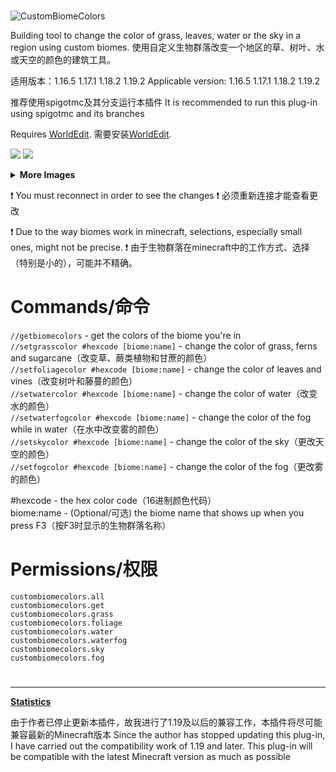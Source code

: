 # 
![CustomBiomeColors](https://i.imgur.com/r4TW5Rm.png)

Building tool to change the color of grass, leaves, water or the sky in a region using custom biomes.
使用自定义生物群落改变一个地区的草、树叶、水或天空的颜色的建筑工具。

适用版本：1.16.5 1.17.1 1.18.2 1.19.2
Applicable version: 1.16.5 1.17.1 1.18.2 1.19.2

推荐使用spigotmc及其分支运行本插件
It is recommended to run this plug-in using spigotmc and its branches

Requires [WorldEdit](https://dev.bukkit.org/projects/worldedit).
需要安装[WorldEdit](https://dev.bukkit.org/projects/worldedit).

![](https://i.imgur.com/tja8o5j.png)
![](https://i.imgur.com/HKxQBsO.png)
<details>
  <summary><b>More Images</b></summary>
  <img src="https://i.imgur.com/sMRVaix.png">
  <img src="https://i.imgur.com/zkHUiNb.png">
</details>

❗ You must reconnect in order to see the changes
❗ 必须重新连接才能查看更改

❗ Due to the way biomes work in minecraft, selections, especially small ones, might not be precise.
❗ 由于生物群落在minecraft中的工作方式、选择（特别是小的），可能并不精确。


# Commands/命令
`//getbiomecolors` - get the colors of the biome you're in<br>
`//setgrasscolor #hexcode [biome:name]` - change the color of grass, ferns and sugarcane（改变草、蕨类植物和甘蔗的颜色）<br>
`//setfoliagecolor #hexcode [biome:name]` - change the color of leaves and vines（改变树叶和藤蔓的颜色）<br>
`//setwatercolor #hexcode [biome:name]` - change the color of water（改变水的颜色）<br>
`//setwaterfogcolor #hexcode [biome:name]` - change the color of the fog while in water（在水中改变雾的颜色）<br>
`//setskycolor #hexcode [biome:name]` - change the color of the sky（更改天空的颜色）<br>
`//setfogcolor #hexcode [biome:name]` - change the color of the fog（更改雾的颜色）<br>

#hexcode - the hex color code（16进制颜色代码）<br>
biome:name - (Optional/可选) the biome name that shows up when you press F3（按F3时显示的生物群落名称）<br>

# Permissions/权限
`custombiomecolors.all`<br>
`custombiomecolors.get`<br>
`custombiomecolors.grass`<br>
`custombiomecolors.foliage`<br>
`custombiomecolors.water`<br>
`custombiomecolors.waterfog`<br>
`custombiomecolors.sky`<br>
`custombiomecolors.fog`<br>

#

- - - -
[**Statistics**](https://bstats.org/plugin/bukkit/CustomBiomeColors/12660)


由于作者已停止更新本插件，故我进行了1.19及以后的兼容工作，本插件将尽可能兼容最新的Minecraft版本
Since the author has stopped updating this plug-in, I have carried out the compatibility work of 1.19 and later. This plug-in will be compatible with the latest Minecraft version as much as possible
